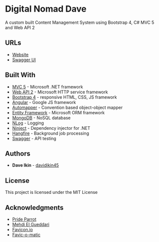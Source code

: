 # Digital Nomad Dave

A custom built Content Management System using Bootstrap 4, C# MVC 5 and Web API 2

## URLs
* [Website](http://www.digitalnomaddave.com)
* [Swagger UI](http://www.digitalnomaddave.com/swagger)

## Built With

* [MVC 5](https://www.asp.net/mvc) - Microsoft .NET framework
* [Web API 2](https://www.asp.net/web-api) - Microsoft HTTP service framework
* [Bootstrap 4](https://v4-alpha.getbootstrap.com/) - responsive HTML, CSS, JS framework
* [Angular](https://angular.io/) - Google JS framework
* [Automapper](http://automapper.org/) - Convention based object-object mapper
* [Entity Framework](https://msdn.microsoft.com/en-us/library/aa937723(v=vs.113).aspx) - Microsoft ORM framework
* [MongoDB](https://www.mongodb.com) - NoSQL database
* [NLog](http://nlog-project.org/) - Logging
* [Ninject](http://www.ninject.org/) - Dependency injector for .NET
* [Hangfire](https://rometools.github.io/rome/) - Background job processing
* [Swagger](https://swagger.io/) - API testing

## Authors

* **Dave Ikin** - [davidikin45](https://github.com/davidikin45)

## License

This project is licensed under the MIT License

## Acknowledgments

* [Pride Parrot](http://www.prideparrot.com)
* [Mehdi El Gueddari](http://mehdi.me/ambient-dbcontext-in-ef6/)
* [Favicon.io](https://favicon.io/)
* [Favic-o-matic](http://www.favicomatic.com/)
